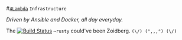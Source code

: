 #[`4Lambda`](www.4lambda.io) `Infrastructure`


*Driven by Ansible and Docker, all day everyday.*


The [![Build Status](https://travis-ci.org/rustydb/4l-infra.svg?branch=master)](https://travis-ci.org/rustydb/4l-infra) 
`~rusty` could've been Zoidberg. `(\/) (°,,,°) (\/)` 
